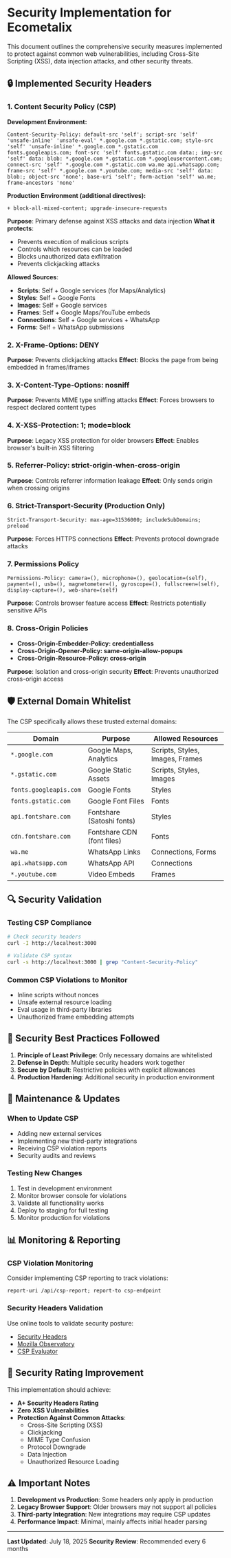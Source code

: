 # Security Implementation for Ecometalix

This document outlines the comprehensive security measures implemented to protect against common web vulnerabilities, including Cross-Site Scripting (XSS), data injection attacks, and other security threats.

## 🔒 **Implemented Security Headers**

### 1. **Content Security Policy (CSP)**

**Development Environment:**
```
Content-Security-Policy: default-src 'self'; script-src 'self' 'unsafe-inline' 'unsafe-eval' *.google.com *.gstatic.com; style-src 'self' 'unsafe-inline' *.google.com *.gstatic.com fonts.googleapis.com; font-src 'self' fonts.gstatic.com data:; img-src 'self' data: blob: *.google.com *.gstatic.com *.googleusercontent.com; connect-src 'self' *.google.com *.gstatic.com wa.me api.whatsapp.com; frame-src 'self' *.google.com *.youtube.com; media-src 'self' data: blob:; object-src 'none'; base-uri 'self'; form-action 'self' wa.me; frame-ancestors 'none'
```

**Production Environment (additional directives):**
```
+ block-all-mixed-content; upgrade-insecure-requests
```

**Purpose**: Primary defense against XSS attacks and data injection
**What it protects**:
- Prevents execution of malicious scripts
- Controls which resources can be loaded
- Blocks unauthorized data exfiltration
- Prevents clickjacking attacks

**Allowed Sources**:
- **Scripts**: Self + Google services (for Maps/Analytics)
- **Styles**: Self + Google Fonts
- **Images**: Self + Google services 
- **Frames**: Self + Google Maps/YouTube embeds
- **Connections**: Self + Google services + WhatsApp
- **Forms**: Self + WhatsApp submissions

### 2. **X-Frame-Options: DENY**
**Purpose**: Prevents clickjacking attacks
**Effect**: Blocks the page from being embedded in frames/iframes

### 3. **X-Content-Type-Options: nosniff**
**Purpose**: Prevents MIME type sniffing attacks
**Effect**: Forces browsers to respect declared content types

### 4. **X-XSS-Protection: 1; mode=block**
**Purpose**: Legacy XSS protection for older browsers
**Effect**: Enables browser's built-in XSS filtering

### 5. **Referrer-Policy: strict-origin-when-cross-origin**
**Purpose**: Controls referrer information leakage
**Effect**: Only sends origin when crossing origins

### 6. **Strict-Transport-Security** (Production Only)
```
Strict-Transport-Security: max-age=31536000; includeSubDomains; preload
```
**Purpose**: Forces HTTPS connections
**Effect**: Prevents protocol downgrade attacks

### 7. **Permissions Policy**
```
Permissions-Policy: camera=(), microphone=(), geolocation=(self), payment=(), usb=(), magnetometer=(), gyroscope=(), fullscreen=(self), display-capture=(), web-share=(self)
```
**Purpose**: Controls browser feature access
**Effect**: Restricts potentially sensitive APIs

### 8. **Cross-Origin Policies**
- **Cross-Origin-Embedder-Policy: credentialless**
- **Cross-Origin-Opener-Policy: same-origin-allow-popups**
- **Cross-Origin-Resource-Policy: cross-origin**

**Purpose**: Isolation and cross-origin security
**Effect**: Prevents unauthorized cross-origin access

## 🛡️ **External Domain Whitelist**

The CSP specifically allows these trusted external domains:

| Domain | Purpose | Allowed Resources |
|--------|---------|-------------------|
| `*.google.com` | Google Maps, Analytics | Scripts, Styles, Images, Frames |
| `*.gstatic.com` | Google Static Assets | Scripts, Styles, Images |
| `fonts.googleapis.com` | Google Fonts | Styles |
| `fonts.gstatic.com` | Google Font Files | Fonts |
| `api.fontshare.com` | Fontshare (Satoshi fonts) | Styles |
| `cdn.fontshare.com` | Fontshare CDN (font files) | Fonts |
| `wa.me` | WhatsApp Links | Connections, Forms |
| `api.whatsapp.com` | WhatsApp API | Connections |
| `*.youtube.com` | Video Embeds | Frames |

## 🔍 **Security Validation**

### Testing CSP Compliance
```bash
# Check security headers
curl -I http://localhost:3000

# Validate CSP syntax
curl -s http://localhost:3000 | grep "Content-Security-Policy"
```

### Common CSP Violations to Monitor
- Inline scripts without nonces
- Unsafe external resource loading
- Eval usage in third-party libraries
- Unauthorized frame embedding attempts

## 🚨 **Security Best Practices Followed**

1. **Principle of Least Privilege**: Only necessary domains are whitelisted
2. **Defense in Depth**: Multiple security headers work together
3. **Secure by Default**: Restrictive policies with explicit allowances
4. **Production Hardening**: Additional security in production environment

## 🔧 **Maintenance & Updates**

### When to Update CSP
- Adding new external services
- Implementing new third-party integrations
- Receiving CSP violation reports
- Security audits and reviews

### Testing New Changes
1. Test in development environment
2. Monitor browser console for violations
3. Validate all functionality works
4. Deploy to staging for full testing
5. Monitor production for violations

## 📊 **Monitoring & Reporting**

### CSP Violation Monitoring
Consider implementing CSP reporting to track violations:
```
report-uri /api/csp-report; report-to csp-endpoint
```

### Security Headers Validation
Use online tools to validate security posture:
- [Security Headers](https://securityheaders.com/)
- [Mozilla Observatory](https://observatory.mozilla.org/)
- [CSP Evaluator](https://csp-evaluator.withgoogle.com/)

## 🎯 **Security Rating Improvement**

This implementation should achieve:
- **A+ Security Headers Rating**
- **Zero XSS Vulnerabilities**
- **Protection Against Common Attacks**:
  - Cross-Site Scripting (XSS)
  - Clickjacking
  - MIME Type Confusion
  - Protocol Downgrade
  - Data Injection
  - Unauthorized Resource Loading

## ⚠️ **Important Notes**

1. **Development vs Production**: Some headers only apply in production
2. **Legacy Browser Support**: Older browsers may not support all policies
3. **Third-party Integration**: New integrations may require CSP updates
4. **Performance Impact**: Minimal, mainly affects initial header parsing

---

**Last Updated**: July 18, 2025
**Security Review**: Recommended every 6 months 